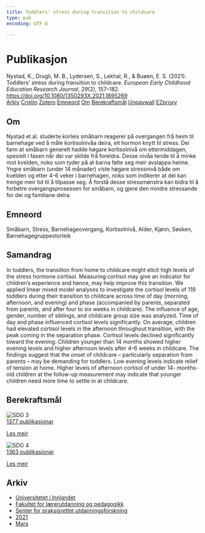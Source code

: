 ```yaml
---
title: Toddlers' stress during transition to childcare
type: pub
encoding: UTF-8

---
```

<h1>Publikasjon</h1>
<article id="csl-bib-container-PU4IMCC6" class="csl-bib-container">
  <div class="csl-bib-body"> <div class="csl-entry">Nystad, K., Drugli, M. B., Lydersen, S., Lekhal, R., &#38; Buøen, E. S. (2021). Toddlers’ stress during transition to childcare. <i>European Early Childhood Education Research Journal</i>, <i>29</i>(2), 157–182. <a href="https://doi.org/10.1080/1350293X.2021.1895269">https://doi.org/10.1080/1350293X.2021.1895269</a></div> </div>
  <div class="csl-bib-buttons">
    <a href="#taxonomy-article-PU4IMCC6" alt="archive" class="csl-bib-button">Arkiv</a>
    <a href="https://app.cristin.no/results/show.jsf?id=1900565" alt="Cristin" class="csl-bib-button">Cristin</a>
    <a href="http://zotero.org/groups/5881554/items/PU4IMCC6" alt="Zotero" class="csl-bib-button">Zotero</a>
    <a href="#keywords-article-PU4IMCC6" alt="keywords" class="csl-bib-button">Emneord</a>
    <a href="#about-article-PU4IMCC6" alt="about_pub" class="csl-bib-button">Om</a>
    <a href="#sdg-article-PU4IMCC6" alt="sdg" class="csl-bib-button">Berekraftsmål</a>
    <a href="https://www.tandfonline.com/doi/pdf/10.1080/1350293X.2021.1895269?needAccess=true" alt="Unpaywall" class="csl-bib-button">Unpaywall</a>
    <a href="https://www.tandfonline.com/doi/pdf/10.1080/1350293X.2021.1895269?needAccess=true" alt="EZproxy" class="csl-bib-button">EZproxy</a>
  </div>
  <div id="csl-bib-meta-container-PU4IMCC6"></div>
</article>
<div id="csl-bib-meta-PU4IMCC6" class="csl-bib-meta">
  <article id="about-article-PU4IMCC6" class="about_pub-article">
    <h1>Om</h1>
    Nystad et al. studerte korleis småbarn reagerer på overgangen frå heim til barnehage ved å måle kortisolnivåa deira, eit hormon knytt til stress. Dei fann at småbarn generelt hadde høgare kortisolnivå om ettermiddagen, spesielt i fasen når dei var skilde frå foreldra. Desse nivåa tende til å minke mot kvelden, noko som tyder på at barna følte seg meir avslappa heime. Yngre småbarn (under 14 månader) viste høgare stressnivå både om kvelden og etter 4-6 veker i barnehagen, noko som indikerer at dei kan trenge meir tid til å tilpasse seg. Å forstå desse stressmønstra kan bidra til å forbetre overgangsprosessen for småbarn, og gjere den mindre stressande for dei og familiane deira.
  </article>
  <article id="keywords-article-PU4IMCC6" class="keywords-article">
    <h1>Emneord</h1>
    Småbarn, Stress, Barnehageovergang, Kortisolnivå, Alder, Kjønn, Søsken, Barnehagegruppestorleik
  </article>
  <article id="abstract-article-PU4IMCC6" class="abstract-article">
    <h1>Samandrag</h1>
    In toddlers, the transition from home to childcare might elicit high 
levels of the stress hormone cortisol. Measuring cortisol may give 
an indicator for children’s experience and hence, may help 
improve this transition. We applied linear mixed model analyses 
to investigate the cortisol levels of 119 toddlers during their 
transition to childcare across time of day (morning, afternoon, 
and evening) and phase (accompanied by parents, separated 
from parents, and after four to six weeks in childcare). The 
influence of age, gender, number of siblings, and childcare group 
size was analyzed. Time of day and phase influenced cortisol 
levels significantly. On average, children had elevated cortisol 
levels in the afternoon throughout transition, with the peak 
coming in the separation phase. Cortisol levels declined 
significantly toward the evening. Children younger than 14 
months showed higher evening levels and higher afternoon 
levels after 4–6 weeks in childcare. The findings suggest that the 
onset of childcare – particularly separation from parents – may be 
demanding for toddlers. Low evening levels indicate relief of 
tension at home. Higher levels of afternoon cortisol of under 14- 
months-old children at the follow-up measurement may indicate 
that younger children need more time to settle in at childcare.
  </article>
  <article id="sdg-article-PU4IMCC6" class="sdg-article">
    <h1>Berekraftsmål</h1>
    <div class="sdg-container"><div id="sdg3" class="sdg">
        <img src="{{< params subfolder >}}images/sdg/sdg03_nn.png" class="image" alt="SDG 3">
        <div class="sdg-overlay">
          <a href="{{< params subfolder >}}nn/archive/?sdg=3#archive" class="sdg-publication-count"><span>1377</span> publikasjonar</a>
          <p><a href="https://fn.no/om-fn/fns-baerekraftsmaal/god-helse-og-livskvalitet?lang=nno-NO" class="sdg-read-more">Les meir</a></p>
        </div>
      </div> <div id="sdg4" class="sdg">
        <img src="{{< params subfolder >}}images/sdg/sdg04_nn.png" class="image" alt="SDG 4">
        <div class="sdg-overlay">
          <a href="{{< params subfolder >}}nn/archive/?sdg=4#archive" class="sdg-publication-count"><span>1363</span> publikasjonar</a>
          <p><a href="https://fn.no/om-fn/fns-baerekraftsmaal/god-utdanning?lang=nno-NO" class="sdg-read-more">Les meir</a></p>
        </div>
      </div></div>
  </article>
  <article id="taxonomy-article-PU4IMCC6" class="taxonomy-article">
    <h1>Arkiv</h1>
    <ul>
      <li><a href="{{< params subfolder >}}nn/archive/?key=3DCRN523">Universitetet i Innlandet</a></li>
      <li><a href="{{< params subfolder >}}nn/archive/?key=WYNZA47F">Fakultet for lærerutdanning og pedagogikk</a></li>
      <li><a href="{{< params subfolder >}}nn/archive/?key=G3SEU2Z2">Senter for praksisrettet utdanningsforskning</a></li>
      <li><a href="{{< params subfolder >}}nn/archive/?key=9J5NBKMQ">2021</a></li>
      <li><a href="{{< params subfolder >}}nn/archive/?key=LCGXRX3H">Mars</a></li>
    </ul>
  </article>
</div>
